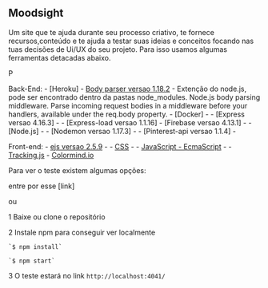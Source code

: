## Moodsight 

Um site que te ajuda durante seu processo criativo, te fornece recursos,conteúdo e te ajuda a testar suas ideias e conceitos focando nas tuas decisões de Ui/UX do seu projeto. Para isso usamos algumas ferramentas detacadas abaixo.

P

Back-End:
	- [Heroku]
	- [Body parser versao 1.18.2](https://github.com/expressjs/body-parser) - Extenção do node.js, pode ser encontrado dentro da pastas node_modules.   Node.js body parsing middleware. Parse incoming request bodies in a middleware before your handlers, available under the req.body property.
	- [Docker] - 
	- [Express versao 4.16.3] - 
	- [Express-load versao 1.1.16]
	- [Firebase versao 4.13.1] -
	- [Node.js] - 
	- [Nodemon versao 1.17.3] -
	- [Pinterest-api versao 1.1.4] -

Front-end:
	- [ejs versao 2.5.9](https://github.com/mde/ejs) -
	- [CSS](https://www.w3schools.com/css/default.asp) -
	- [JavaScript - EcmaScript](https://www.w3schools.com/js/js_versions.asp) - 
	- [Tracking.js](https://trackingjs.com)
	- [Colormind.io](http://colormind.io/)



Para ver o teste existem algumas opções:

entre por esse [link]

ou

1 Baixe ou clone o repositório

2 Instale npm para conseguir ver localmente 

	`$ npm install`

	`$ npm start`

3 O teste estará no link `http://localhost:4041/`
